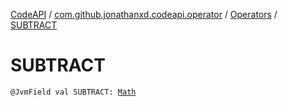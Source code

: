 [CodeAPI](../../index.md) / [com.github.jonathanxd.codeapi.operator](../index.md) / [Operators](index.md) / [SUBTRACT](.)

# SUBTRACT

`@JvmField val SUBTRACT: `[`Math`](../-operator/-math/index.md)